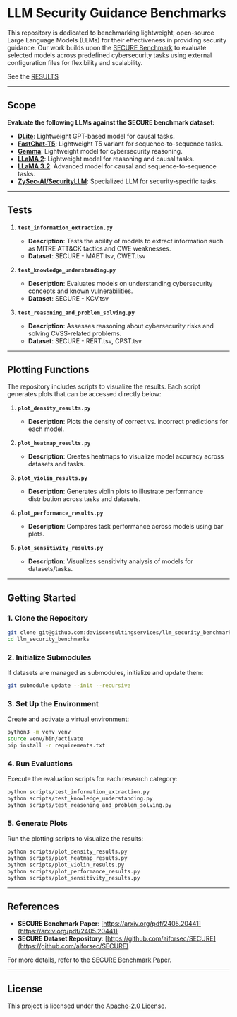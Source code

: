# **LLM Security Guidance Benchmarks**

This repository is dedicated to benchmarking lightweight, open-source Large Language Models (LLMs) for their effectiveness in providing security guidance. Our work builds upon the [SECURE Benchmark](https://arxiv.org/pdf/2405.20441) to evaluate selected models across predefined cybersecurity tasks using external configuration files for flexibility and scalability.


See the [RESULTS](results/README.md)

---

## **Scope**

**Evaluate the following LLMs against the SECURE benchmark dataset:**

- [**DLite**](https://huggingface.co/aisquared/dlite-v2-1_5b): Lightweight GPT-based model for causal tasks.
- [**FastChat-T5**](https://huggingface.co/lmsys/fastchat-t5): Lightweight T5 variant for sequence-to-sequence tasks.
- [**Gemma**](https://huggingface.co/gemma-ai): Lightweight model for cybersecurity reasoning.
- [**LLaMA 2**](https://huggingface.co/meta-llama/Llama-2-7b-hf): Lightweight model for reasoning and causal tasks.
- [**LLaMA 3.2**](https://huggingface.co/meta-llama/Llama-3.2-3B): Advanced model for causal and sequence-to-sequence tasks.
- [**ZySec-AI/SecurityLLM**](https://huggingface.co/ZySec-AI/SecurityLLM): Specialized LLM for security-specific tasks.


---


## **Tests**

1. **`test_information_extraction.py`**  
   - **Description**: Tests the ability of models to extract information such as MITRE ATT&CK tactics and CWE weaknesses.
   - **Dataset**: SECURE - MAET.tsv, CWET.tsv

2. **`test_knowledge_understanding.py`**  
   - **Description**: Evaluates models on understanding cybersecurity concepts and known vulnerabilities.
   - **Dataset**: SECURE - KCV.tsv

3. **`test_reasoning_and_problem_solving.py`**  
   - **Description**: Assesses reasoning about cybersecurity risks and solving CVSS-related problems.
   - **Dataset**: SECURE - RERT.tsv, CPST.tsv

---

## **Plotting Functions**

The repository includes scripts to visualize the results. Each script generates plots that can be accessed directly below:

1. **`plot_density_results.py`**  
   - **Description**: Plots the density of correct vs. incorrect predictions for each model.  

2. **`plot_heatmap_results.py`**  
   - **Description**: Creates heatmaps to visualize model accuracy across datasets and tasks.  

3. **`plot_violin_results.py`**  
   - **Description**: Generates violin plots to illustrate performance distribution across tasks and datasets.  

4. **`plot_performance_results.py`**  
   - **Description**: Compares task performance across models using bar plots.  

5. **`plot_sensitivity_results.py`**  
   - **Description**: Visualizes sensitivity analysis of models for datasets/tasks.  

---

## **Getting Started**

### **1. Clone the Repository**
```bash
git clone git@github.com:davisconsultingservices/llm_security_benchmarks.git
cd llm_security_benchmarks
```

### **2. Initialize Submodules**
If datasets are managed as submodules, initialize and update them:
```bash
git submodule update --init --recursive
```

### **3. Set Up the Environment**
Create and activate a virtual environment:
```bash
python3 -m venv venv
source venv/bin/activate
pip install -r requirements.txt
```

### **4. Run Evaluations**
Execute the evaluation scripts for each research category:
```bash
python scripts/test_information_extraction.py
python scripts/test_knowledge_understanding.py
python scripts/test_reasoning_and_problem_solving.py
```

### **5. Generate Plots**
Run the plotting scripts to visualize the results:
```bash
python scripts/plot_density_results.py
python scripts/plot_heatmap_results.py
python scripts/plot_violin_results.py
python scripts/plot_performance_results.py
python scripts/plot_sensitivity_results.py
```

---

## **References**

- **SECURE Benchmark Paper**: [https://arxiv.org/pdf/2405.20441](https://arxiv.org/pdf/2405.20441)
- **SECURE Dataset Repository**: [https://github.com/aiforsec/SECURE](https://github.com/aiforsec/SECURE)

For more details, refer to the [SECURE Benchmark Paper](https://arxiv.org/pdf/2405.20441).

---

## **License**

This project is licensed under the [Apache-2.0 License](LICENSE).
